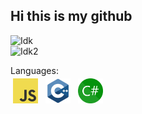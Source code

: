 ## Hi this is my github

![Idk](https://github-readme-stats.vercel.app/api?username=Jacobb626&count_private=true&show_icons=true&theme=tokyonight)
<br>
![Idk2](https://github-readme-stats.vercel.app/api/top-langs/?username=Jacobb626&theme=tokyonight)

Languages:
<br>
<img src="https://raw.githubusercontent.com/github/explore/80688e429a7d4ef2fca1e82350fe8e3517d3494d/topics/javascript/javascript.png" alt="Javascript" height="40" style="vertical-align:top; margin:4px">
<img src="https://raw.githubusercontent.com/github/explore/80688e429a7d4ef2fca1e82350fe8e3517d3494d/topics/cpp/cpp.png" alt="Javascript" height="40" style="vertical-align:top; margin:4px">
<img src="https://raw.githubusercontent.com/github/explore/80688e429a7d4ef2fca1e82350fe8e3517d3494d/topics/csharp/csharp.png" alt="Javascript" height="40" style="vertical-align:top; margin:4px">
